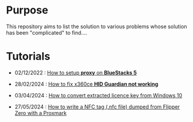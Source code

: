 # Purpose

This repository aims to list the solution to various problems whose solution has been "complicated" to find....

# Tutorials

- 02/12/2022 : [How to setup **proxy** on **BlueStacks 5**](Setup-proxy-on-BlueStacks5.md)

- 28/02/2024 : [How to fix x360ce **HID Guardian not working**](Fix-HID-Guardin.md)

- 03/04/2024 : [How to convert extracted licence key from Windows 10](Convert_product_key.md)

- 27/05/2024 : [How to write a NFC tag (.nfc file) dumped from Flipper Zero with a Proxmark](From_FlipperZero_To_Proxmark.md)